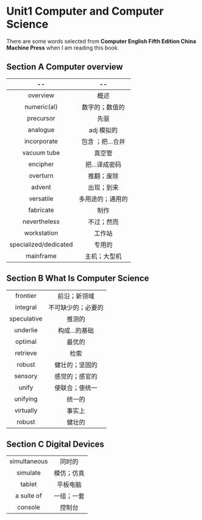 # Unit1 Computer and Computer Science
There are some words selected from **Computer English Fifth Edition China Machine Press** when I am reading this book.
## Section A Computer overview
|--|--|
|:--:|:--:|
|overview|	概述|
|numeric(al)|	数字的；数值的|
|precursor|	先驱|
|analogue|	adj  模拟的|
|incorporate|	包含 ；把…合并|
|vacuum tube|	真空管|
|encipher|	把…译成密码|
|overturn|	推翻；废除|
|advent|	出现；到来|
|versatile|	多用途的；通用的|
|fabricate|	制作|
|nevertheless|	不过；然而|
|workstation|	工作站|
|specialized/dedicated|	专用的|
|mainframe|	主机；大型机|

## Section B What Is Computer Science
|||
|:--:|:--:|
|frontier|	前沿；新领域|
|integral|	不可缺少的；必要的|
|speculative|	推测的|
|underlie|	构成…的基础|
|optimal|	最优的|
|retrieve|	检索|
|robust|	健壮的；坚固的|
|sensory|	感觉的；感官的|
|unify|	使联合；使统一|
|unifying|	统一的|
|virtually|	事实上|
|robust|	健壮的|
	
## Section C Digital Devices
|||
|:--:|:--:|
|simultaneous|	同时的|
|simulate|	模仿；仿真|
|tablet|	平板电脑|
|a suite of |	一组；一套|
|console|	控制台|


	